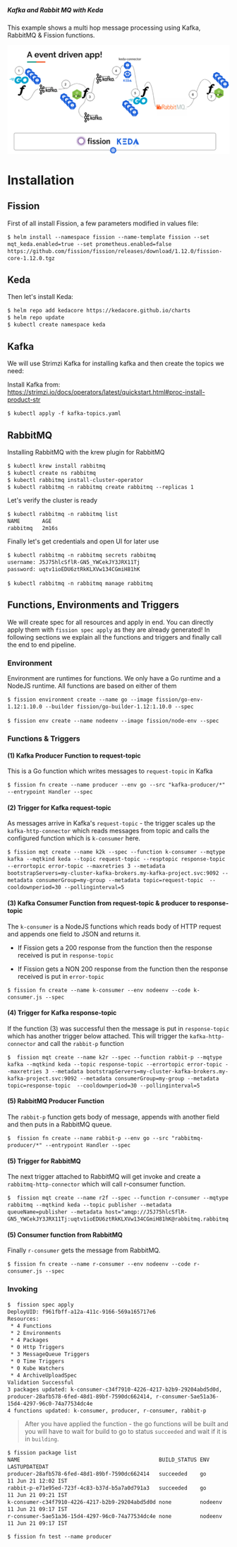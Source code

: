 ##### Kafka and Rabbit MQ with Keda

This example shows a multi hop message processing using Kafka, RabbitMQ & Fission functions.

![](keda-kafka-rabbitmq.png)

# Installation 

## Fission
First of all install Fission, a few parameters modified in values file:

```
$ helm install --namespace fission --name-template fission --set mqt_keda.enabled=true --set prometheus.enabled=false https://github.com/fission/fission/releases/download/1.12.0/fission-core-1.12.0.tgz
```

## Keda
Then let's install Keda:

```
$ helm repo add kedacore https://kedacore.github.io/charts
$ helm repo update
$ kubectl create namespace keda
```

## Kafka
We will use Strimzi Kafka for installing kafka and then create the topics we need:

Install Kafka from: https://strimzi.io/docs/operators/latest/quickstart.html#proc-install-product-str 

```
$ kubectl apply -f kafka-topics.yaml

```

## RabbitMQ

Installing RabbitMQ with the krew plugin for RabbitMQ

```
$ kubectl krew install rabbitmq
$ kubectl create ns rabbitmq 
$ kubectl rabbitmq install-cluster-operator
$ kubectl rabbitmq -n rabbitmq create rabbitmq --replicas 1
```

Let's verify the cluster is ready

```
$ kubectl rabbitmq -n rabbitmq list
NAME       AGE
rabbitmq   2m16s
```

Finally let's get credentials and open UI for later use

```
$ kubectl rabbitmq -n rabbitmq secrets rabbitmq
username: J5J75hlcSflR-GN5_YWCekJY3JRX11Tj
password: uqtv1ioEDU6ztRkKLXVw134CGmiH81hK

$ kubectl rabbitmq -n rabbitmq manage rabbitmq
```

## Functions, Environments and Triggers

We will create spec for all resources and apply in end. You can directly apply them with `fission spec apply`  as they are already generated! In following sections we explain all the functions and triggers and finally call the end to end pipeline.

### Environment

Environment are runtimes for functions. We only have a Go runtime and a NodeJS runtime. All functions are based on either of them

```
$ fission environment create --name go --image fission/go-env-1.12:1.10.0 --builder fission/go-builder-1.12:1.10.0 --spec

$ fission env create --name nodeenv --image fission/node-env --spec
```

### Functions & Triggers

#### (1) Kafka Producer Function to request-topic

This is a Go function which writes messages to `request-topic` in Kafka

```
$ fission fn create --name producer --env go --src "kafka-producer/*" --entrypoint Handler --spec
```
#### (2) Trigger for Kafka request-topic 

As messages arrive in Kafka's `request-topic` - the trigger scales up the `kafka-http-connector` which reads messages from topic and calls the configured function which is `k-consumer` here.

```
$ fission mqt create --name k2k --spec --function k-consumer --mqtype kafka --mqtkind keda --topic request-topic --resptopic response-topic --errortopic error-topic --maxretries 3 --metadata bootstrapServers=my-cluster-kafka-brokers.my-kafka-project.svc:9092 --metadata consumerGroup=my-group --metadata topic=request-topic  --cooldownperiod=30 --pollinginterval=5
```

#### (3) Kafka Consumer Function from request-topic & producer to response-topic

The `k-consumer` is a NodeJS functions which reads body of HTTP request and appends one field to JSON and returns it. 

- If Fission gets a 200 response from the function then the response received is put in `response-topic`

- If Fission gets a NON 200 response from the function then the response received is put in `error-topic`

```
$ fission fn create --name k-consumer --env nodeenv --code k-consumer.js --spec
```

#### (4) Trigger for Kafka response-topic 

If the function (3) was successful then the message is put in `response-topic` which has another trigger below attached. This will trigger the `kafka-http-connector` and call the `rabbit-p` function

```
$  fission mqt create --name k2r --spec --function rabbit-p --mqtype kafka --mqtkind keda --topic response-topic --errortopic error-topic --maxretries 3 --metadata bootstrapServers=my-cluster-kafka-brokers.my-kafka-project.svc:9092 --metadata consumerGroup=my-group --metadata topic=response-topic  --cooldownperiod=30 --pollinginterval=5
```

#### (5) RabbitMQ Producer Function

The `rabbit-p` function gets body of message, appends with another field and then puts in a RabbitMQ queue.

```
$  fission fn create --name rabbit-p --env go --src "rabbitmq-producer/*" --entrypoint Handler --spec
```
#### (5) Trigger for RabbitMQ

The next trigger attached to RabbitMQ will get invoke and create a `rabbitmq-http-connector` which will call r-consumer function.

```
$  fission mqt create --name r2f --spec --function r-consumer --mqtype rabbitmq --mqtkind keda --topic publisher --metadata queueName=publisher --metadata host="amqp://J5J75hlcSflR-GN5_YWCekJY3JRX11Tj:uqtv1ioEDU6ztRkKLXVw134CGmiH81hK@rabbitmq.rabbitmq.svc.cluster.local:5672/"
```
#### (5) Consumer function from RabbitMQ

Finally `r-consumer` gets the message from RabbitMQ.

```
$ fission fn create --name r-consumer --env nodeenv --code r-consumer.js --spec
```

### Invoking 

```
$  fission spec apply
DeployUID: f961fbff-a12a-411c-9166-569a165717e6
Resources:
 * 4 Functions
 * 2 Environments
 * 4 Packages
 * 0 Http Triggers
 * 3 MessageQueue Triggers
 * 0 Time Triggers
 * 0 Kube Watchers
 * 4 ArchiveUploadSpec
Validation Successful
3 packages updated: k-consumer-c34f7910-4226-4217-b2b9-29204abd5d0d, producer-28afb578-6fed-48d1-89bf-7590dc662414, r-consumer-5ae51a36-15d4-4297-96c0-74a77534dc4e
4 functions updated: k-consumer, producer, r-consumer, rabbit-p
```

> After you have applied the function - the go functions will be built and you will have to wait for build to go to status `succeeded` and wait if it  is in `building`.

```
$ fission package list
NAME                                            BUILD_STATUS ENV     LASTUPDATEDAT
producer-28afb578-6fed-48d1-89bf-7590dc662414   succeeded    go      11 Jun 21 12:02 IST
rabbit-p-e71e95ed-723f-4c83-b37d-b5a7a0d791a3   succeeded    go      11 Jun 21 09:21 IST
k-consumer-c34f7910-4226-4217-b2b9-29204abd5d0d none         nodeenv 11 Jun 21 09:17 IST
r-consumer-5ae51a36-15d4-4297-96c0-74a77534dc4e none         nodeenv 11 Jun 21 09:17 IST
```

```
$ fission fn test --name producer
```